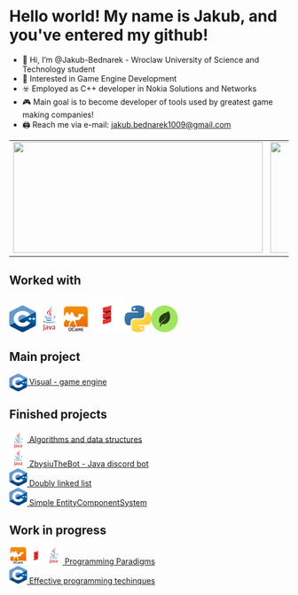 # Hello world! My name is Jakub, and you've entered my github!

- 👋 Hi, I’m @Jakub-Bednarek - Wroclaw University of Science and Technology student
- 👀 Interested in Game Engine Development
- :biohazard: Employed as C++ developer in Nokia Solutions and Networks
- :video_game: Main goal is to become developer of tools used by greatest game making companies!
- 🖨️ Reach me via e-mail: jakub.bednarek1009@gmail.com

<table>
  <tr>
    <td valing="top">
      <img src="https://github-readme-stats.vercel.app/api/?username=Jakub-Bednarek&count_private=true&theme=tokyonight&showicons=true" height=200 width=450>
    </td>
    <td valing="top">
      <img src="https://github-readme-stats.vercel.app/api/top-langs/?username=Jakub-Bednarek&langs_count=5&theme=tokyonight)" height=200 width=300>
    </td>
  </tr>
 </table>

## Worked with
<img src="icons/cpp.png" alt="C++" width="48" height="48"><img src="icons/java.png" alt="Java" width="48" height="48"><img src="icons/ocaml.png" alt="Ocaml" width="48" height="48"><img src="icons/scala.png" alt="C++" width="64" height="64"><img src="icons/python.png" alt="Python" width="48" height="48"><img src="icons/mongodb.png" alt="MongoDB" width="48" height="48">

## Main project
<img style="vertical-align:middle" src="icons/cpp.png" alt="C++" width="32" height="32"><a href="https://github.com/Jakub-Bednarek/vis"> Visual - game engine</a>

## Finished projects
<img style="vertical-align:middle" src="icons/java.png" alt="Java" width="32" height="32"><a href="https://github.com/Jakub-Bednarek/programmin-paradigms"> Algorithms and data structures</a></br>
<img src="icons/java.png" alt="Java" width="32" height="32"><a href="https://github.com/Jakub-Bednarek/zbysiu_the_bot"> ZbysiuTheBot - Java discord bot</a></br>
<img src="icons/cpp.png" alt="C++" width="32" height="32"><a href="https://github.com/Jakub-Bednarek/DoublyLinkedList"> Doubly linked list</a></br>
<img src="icons/cpp.png" alt="C++" width="32" height="32"><a href="https://github.com/Jakub-Bednarek/ECS"> Simple EntityComponentSystem</a></br>

## Work in progress
<img src="icons/ocaml.png" alt="OCaml" width="32" height="32"><img src="icons/scala.png" alt="Scala" width="32" height="32"><img src="icons/java.png" alt="Java" width="32" height="32"><a href="https://github.com/Jakub-Bednarek/programming_paradigms"> Programming Paradigms</a></br>
<img src="icons/cpp.png" alt="C++" width="32" height="32"><a href="https://github.com/Jakub-Bednarek/effective_programming_tech"> Effective programming techinques</a></br>
